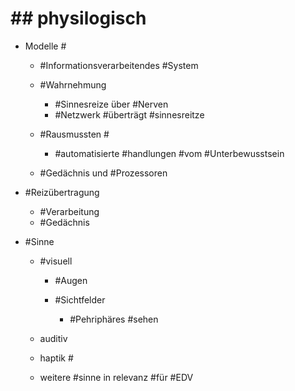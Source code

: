 # ## physilogisch 

 - Modelle #

	 - #Informationsverarbeitendes #System 
	 - #Wahrnehmung 

		 - #Sinnesreize über #Nerven 
		 - #Netzwerk #überträgt #sinnesreitze 

	 - #Rausmussten #

		 - #automatisierte #handlungen #vom #Unterbewusstsein 

	 - #Gedächnis und #Prozessoren 

 - #Reizübertragung 

	 - #Verarbeitung 
	 - #Gedächnis 

 - #Sinne 

	 - #visuell 

		 - #Augen 
		 - #Sichtfelder 

			 - #Pehriphäres #sehen 

	 - auditiv 
	 - haptik #
	 - weitere #sinne in relevanz #für #EDV 
